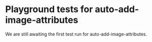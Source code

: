 # Playground tests for auto-add-image-attributes
We are still awaiting the first test run for auto-add-image-attributes.
